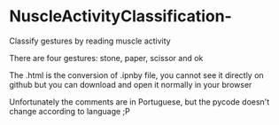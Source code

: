 # NuscleActivityClassification-
Classify gestures by reading muscle activity

There are four gestures: stone, paper, scissor and ok

The .html is the conversion of .ipnby file, you cannot see it directly on github but you can download and open it normally in your browser

Unfortunately the comments are in Portuguese, but the pycode doesn't change according to language ;P
